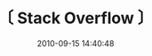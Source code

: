 ---
title:          〔 Stack Overflow 〕
thumbnail:      "#"
link:
  url:          https://stackoverflow.com/users/8359316/morgosus
  caption:      Go to my Stack Overflow profile
order:          5
date:           2010-09-15 14:40:48
---
